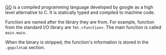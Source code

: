 [GO](https://go.dev) is a compiled programming language developed by google as a high level alternative to C. It is statically typed and compiled to machine code.

Function are named after the library they are from. For example, function from the standard I/O library are `fmt.<function>`. The main function is called `main.main`.

When the binary is stripped, the function's information is stored in the `.gopclntab` section. 

